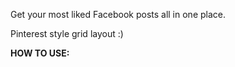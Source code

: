 Get your most liked Facebook posts all in one place.

Pinterest style grid layout :)

<strong>HOW TO USE:</storng>


